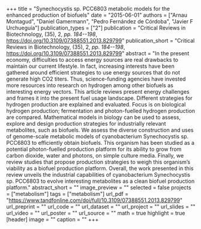 +++
title = "Synechocystis sp. PCC6803 metabolic models for the enhanced production of biofuels"
date = "2015-06-01"
authors = ["Arnau Montagud", "Daniel Gamermann", "Pedro Fernández de Córdoba", "Javier F Urchueguía"]
publication_types = ["2"]
publication = "Critical Reviews in Biotechnology, (35), 2, _pp. 184--198_, https://doi.org/10.3109/07388551.2013.829799"
publication_short = "Critical Reviews in Biotechnology, (35), 2, _pp. 184--198_, https://doi.org/10.3109/07388551.2013.829799"
abstract = "In the present economy, difficulties to access energy sources are real drawbacks to maintain our current lifestyle. In fact, increasing interests have been gathered around efficient strategies to use energy sources that do not generate high CO2 titers. Thus, science-funding agencies have invested more resources into research on hydrogen among other biofuels as interesting energy vectors. This article reviews present energy challenges and frames it into the present fuel usage landscape. Different strategies for hydrogen production are explained and evaluated. Focus is on biological hydrogen production; fermentation and photon-fuelled hydrogen production are compared. Mathematical models in biology can be used to assess, explore and design production strategies for industrially relevant metabolites, such as biofuels. We assess the diverse construction and uses of genome-scale metabolic models of cyanobacterium Synechocystis sp. PCC6803 to efficiently obtain biofuels. This organism has been studied as a potential photon-fuelled production platform for its ability to grow from carbon dioxide, water and photons, on simple culture media. Finally, we review studies that propose production strategies to weigh this organism’s viability as a biofuel production platform. Overall, the work presented in this review unveils the industrial capabilities of cyanobacterium Synechocystis sp. PCC6803 to evolve interesting metabolites as a clean biofuel production platform."
abstract_short = ""
image_preview = ""
selected = false
projects = ["metabolism"]
tags = ["metabolism"]
url_pdf = "https://www.tandfonline.com/doi/full/10.3109/07388551.2013.829799"
url_preprint = ""
url_code = ""
url_dataset = ""
url_project = ""
url_slides = ""
url_video = ""
url_poster = ""
url_source = ""
math = true
highlight = true
[header]
image = ""
caption = ""
+++
